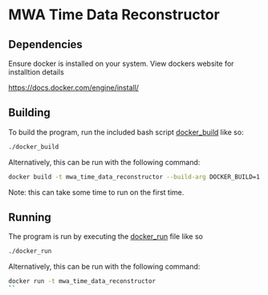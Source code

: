 # MWA Time Data Reconstructor

## Dependencies

Ensure docker is installed on your system. View dockers website for installtion details

<https://docs.docker.com/engine/install/>

## Building

To build the program, run the included bash script [docker\_build](docker_build)
like so:

```bash
./docker_build
```

Alternatively, this can be run with the following command:

```bash
docker build -t mwa_time_data_reconstructor --build-arg DOCKER_BUILD=1 .
```

Note: this can take some time to run on the first time.

## Running

The program is run by executing the [docker\_run](docker_run) file like so

```bash
./docker_run
```

Alternatively, this can be run with the following command:

```bash
docker run -t mwa_time_data_reconstructor
``
